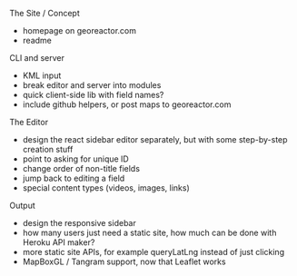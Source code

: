 The Site / Concept
- homepage on georeactor.com
- readme

CLI and server
- KML input
- break editor and server into modules
- quick client-side lib with field names?
- include github helpers, or post maps to georeactor.com

The Editor
- design the react sidebar editor separately, but with some step-by-step creation stuff
- point to asking for unique ID
- change order of non-title fields
- jump back to editing a field
- special content types (videos, images, links)

Output
- design the responsive sidebar
- how many users just need a static site, how much can be done with Heroku API maker?
- more static site APIs, for example queryLatLng instead of just clicking
- MapBoxGL / Tangram support, now that Leaflet works
